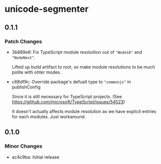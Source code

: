 # unicode-segmenter

## 0.1.1

### Patch Changes

- 3b889e6: Fix TypeScript module resoluition out of `"Node16"` and `"NodeNext"`.

  Lifted up build artifact to root, so make module resolutions to be much polite with ohter modes.

- c68df9c: Override package's defualt type to `"commonjs"` in publishConfig

  Since it is still necessary for TypeScript projects.
  (See https://github.com/microsoft/TypeScript/issues/54523)

  It doesn't actually affects module resolution as we have explicit entries for each modules.
  Just workaround.

## 0.1.0

### Minor Changes

- ac4c9ba: Initial release
